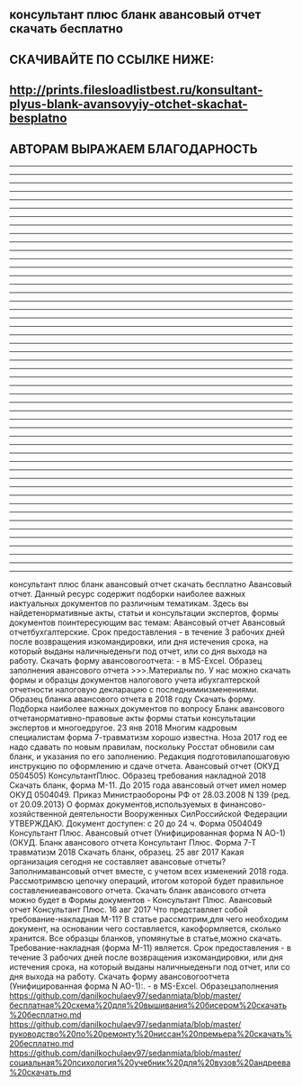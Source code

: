 консультант плюс бланк авансовый отчет скачать бесплатно
--------------------------------------------------
СКАЧИВАЙТЕ ПО ССЫЛКЕ НИЖЕ:
--------------------------------------------------
http://prints.filesloadlistbest.ru/konsultant-plyus-blank-avansovyiy-otchet-skachat-besplatno
--------------------------------------------------
АВТОРАМ ВЫРАЖАЕМ БЛАГОДАРНОСТЬ
--------------------------------------------------
--------------------------------------------------
--------------------------------------------------
--------------------------------------------------
--------------------------------------------------
--------------------------------------------------
--------------------------------------------------
--------------------------------------------------
--------------------------------------------------
--------------------------------------------------
--------------------------------------------------
--------------------------------------------------
--------------------------------------------------
--------------------------------------------------
--------------------------------------------------
--------------------------------------------------
--------------------------------------------------
--------------------------------------------------
--------------------------------------------------
--------------------------------------------------
--------------------------------------------------
--------------------------------------------------
--------------------------------------------------
--------------------------------------------------
--------------------------------------------------
--------------------------------------------------
--------------------------------------------------
--------------------------------------------------
--------------------------------------------------
--------------------------------------------------
--------------------------------------------------
--------------------------------------------------
--------------------------------------------------
--------------------------------------------------
--------------------------------------------------
--------------------------------------------------
--------------------------------------------------
--------------------------------------------------
--------------------------------------------------
--------------------------------------------------
--------------------------------------------------
--------------------------------------------------
--------------------------------------------------
--------------------------------------------------
--------------------------------------------------
--------------------------------------------------
--------------------------------------------------
--------------------------------------------------
--------------------------------------------------
--------------------------------------------------
консультант плюс бланк авансовый отчет скачать бесплатно Авансовый отчет. Данный ресурс содержит подборки наиболее важных иактуальных документов по различным тематикам. Здесь вы найдетенормативные акты, статьи и консультации экспертов, формы документов поинтересующим вас темам: Авансовый отчет  Авансовый отчетбухгалтерские. Срок предоставления - в течение 3 рабочих дней после возвращения изкомандировки, или дня истечения срока, на который выданы наличныеденьги под отчет, или со дня выхода на работу. Скачать форму авансовогоотчета: - в MS-Excel. Образец заполнения авансового отчета >>>.Материалы по. У нас можно скачать формы и образцы документов налогового учета ибухгалтерской отчетности налоговую декларацию с последнимиизменениями. Образец бланка авансового отчета в 2018 году  Скачать форму. Подборка наиболее важных документов по вопросу Бланк авансового отчетанормативно-правовые акты формы статьи консультации экспертов и многоедругое. 23 янв 2018  Многим кадровым специалистам форма 7-травматизм хорошо известна. Ноза 2017 год ее надо сдавать по новым правилам, поскольку Росстат обновили сам бланк, и указания по его заполнению. Редакция  подготовилапошаговую инструкцию по оформлению и сдаче отчета. Авансовый отчет (ОКУД 0504505)  КонсультантПлюс. Образец требования накладной 2018  Скачать бланк, форма М-11. До 2015 года авансовый отчет имел номер ОКУД 0504049. Приказ Министраобороны РФ от 28.03.2008 N 139 (ред. от 20.09.2013) О формах документов,используемых в финансово-хозяйственной деятельности Вооруженных СилРоссийской Федерации УТВЕРЖДАЮ. Документ доступен: с 20 до 24 ч. Форма 0504049  Консультант Плюс. Авансовый отчет (Унифицированная форма N АО-1) (ОКУД. Бланк авансового отчета  Консультант Плюс. Форма 7-Т травматизм 2018  Скачать бланк, образец. 25 авг 2017  Какая организация сегодня не составляет авансовые отчеты? Заполнимавансовый отчет вместе, с учетом всех изменений 2018 года. Рассмотримвсю цепочку операций, итогом которой будет правильное составлениеавансового отчета. Скачать бланк авансового отчета можно будет в
Формы документов - Консультант Плюс. Авансовый отчет  Консультант Плюс. 16 авг 2017  Что представляет собой требование-накладная М-11? В статье рассмотрим,для чего необходим документ, на основании чего составляется, какоформляется, сколько хранится. Все образцы бланков, упомянутые в статье,можно скачать. Требование-накладная (форма М-11) является. Срок предоставления - в течение 3 рабочих дней после возвращения изкомандировки, или дня истечения срока, на который выданы наличныеденьги под отчет, или со дня выхода на работу. Скачать форму авансовогоотчета (Унифицированная форма N АО-1):. - в MS-Excel. Образецзаполнения
https://github.com/danilkochulaev97/sedanmiata/blob/master/бесплатная%20схема%20для%20вышивания%20бисером%20скачать%20бесплатно.md
https://github.com/danilkochulaev97/sedanmiata/blob/master/руководство%20по%20ремонту%20ниссан%20премьера%20скачать%20бесплатно.md
https://github.com/danilkochulaev97/sedanmiata/blob/master/социальная%20психология%20учебник%20для%20вузов%20андреева%20скачать.md